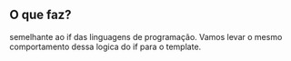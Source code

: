 ## O que faz?
 semelhante ao if das linguagens de programação. Vamos levar o mesmo comportamento
dessa logica do if para o template.

